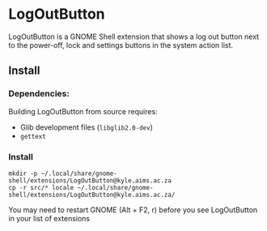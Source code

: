 # LogOutButton
LogOutButton is a GNOME Shell extension that shows a log out button next to the
power-off, lock and settings buttons in the system action list.

## Install
### Dependencies:
Building LogOutButton from source requires:

 - Glib development files (`libglib2.0-dev`)
 - `gettext`

### Install

    mkdir -p ~/.local/share/gnome-shell/extensions/LogOutButton@kyle.aims.ac.za
    cp -r src/* locale ~/.local/share/gnome-shell/extensions/LogOutButton@kyle.aims.ac.za/

You may need to restart GNOME (Alt + F2, r) before you see LogOutButton in your
list of extensions
